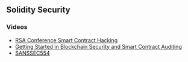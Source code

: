 ## Solidity Security

### Videos

* [RSA Conference Smart Contract Hacking](https://youtu.be/IOUnhCTw6tE)
* [Getting Started in Blockchain Security and Smart Contract Auditing](https://youtu.be/WchXkMlKj9w?t=1987)
* [SANSSEC554](https://youtu.be/bTPouSkrhIM)